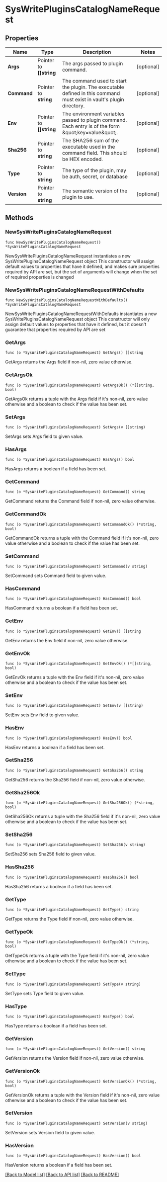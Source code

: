 # SysWritePluginsCatalogNameRequest


## Properties

Name | Type | Description | Notes
------------ | ------------- | ------------- | -------------
**Args** | Pointer to **[]string** | The args passed to plugin command. | [optional] 
**Command** | Pointer to **string** | The command used to start the plugin. The executable defined in this command must exist in vault&#x27;s plugin directory. | [optional] 
**Env** | Pointer to **[]string** | The environment variables passed to plugin command. Each entry is of the form \&quot;key&#x3D;value\&quot;. | [optional] 
**Sha256** | Pointer to **string** | The SHA256 sum of the executable used in the command field. This should be HEX encoded. | [optional] 
**Type** | Pointer to **string** | The type of the plugin, may be auth, secret, or database | [optional] 
**Version** | Pointer to **string** | The semantic version of the plugin to use. | [optional] 



## Methods


### NewSysWritePluginsCatalogNameRequest

`func NewSysWritePluginsCatalogNameRequest() *SysWritePluginsCatalogNameRequest`

NewSysWritePluginsCatalogNameRequest instantiates a new SysWritePluginsCatalogNameRequest object
This constructor will assign default values to properties that have it defined,
and makes sure properties required by API are set, but the set of arguments
will change when the set of required properties is changed

### NewSysWritePluginsCatalogNameRequestWithDefaults

`func NewSysWritePluginsCatalogNameRequestWithDefaults() *SysWritePluginsCatalogNameRequest`

NewSysWritePluginsCatalogNameRequestWithDefaults instantiates a new SysWritePluginsCatalogNameRequest object
This constructor will only assign default values to properties that have it defined,
but it doesn't guarantee that properties required by API are set


### GetArgs

`func (o *SysWritePluginsCatalogNameRequest) GetArgs() []string`

GetArgs returns the Args field if non-nil, zero value otherwise.

### GetArgsOk

`func (o *SysWritePluginsCatalogNameRequest) GetArgsOk() (*[]string, bool)`

GetArgsOk returns a tuple with the Args field if it's non-nil, zero value otherwise
and a boolean to check if the value has been set.

### SetArgs

`func (o *SysWritePluginsCatalogNameRequest) SetArgs(v []string)`

SetArgs sets Args field to given value.


### HasArgs

`func (o *SysWritePluginsCatalogNameRequest) HasArgs() bool`

HasArgs returns a boolean if a field has been set.




### GetCommand

`func (o *SysWritePluginsCatalogNameRequest) GetCommand() string`

GetCommand returns the Command field if non-nil, zero value otherwise.

### GetCommandOk

`func (o *SysWritePluginsCatalogNameRequest) GetCommandOk() (*string, bool)`

GetCommandOk returns a tuple with the Command field if it's non-nil, zero value otherwise
and a boolean to check if the value has been set.

### SetCommand

`func (o *SysWritePluginsCatalogNameRequest) SetCommand(v string)`

SetCommand sets Command field to given value.


### HasCommand

`func (o *SysWritePluginsCatalogNameRequest) HasCommand() bool`

HasCommand returns a boolean if a field has been set.




### GetEnv

`func (o *SysWritePluginsCatalogNameRequest) GetEnv() []string`

GetEnv returns the Env field if non-nil, zero value otherwise.

### GetEnvOk

`func (o *SysWritePluginsCatalogNameRequest) GetEnvOk() (*[]string, bool)`

GetEnvOk returns a tuple with the Env field if it's non-nil, zero value otherwise
and a boolean to check if the value has been set.

### SetEnv

`func (o *SysWritePluginsCatalogNameRequest) SetEnv(v []string)`

SetEnv sets Env field to given value.


### HasEnv

`func (o *SysWritePluginsCatalogNameRequest) HasEnv() bool`

HasEnv returns a boolean if a field has been set.




### GetSha256

`func (o *SysWritePluginsCatalogNameRequest) GetSha256() string`

GetSha256 returns the Sha256 field if non-nil, zero value otherwise.

### GetSha256Ok

`func (o *SysWritePluginsCatalogNameRequest) GetSha256Ok() (*string, bool)`

GetSha256Ok returns a tuple with the Sha256 field if it's non-nil, zero value otherwise
and a boolean to check if the value has been set.

### SetSha256

`func (o *SysWritePluginsCatalogNameRequest) SetSha256(v string)`

SetSha256 sets Sha256 field to given value.


### HasSha256

`func (o *SysWritePluginsCatalogNameRequest) HasSha256() bool`

HasSha256 returns a boolean if a field has been set.




### GetType

`func (o *SysWritePluginsCatalogNameRequest) GetType() string`

GetType returns the Type field if non-nil, zero value otherwise.

### GetTypeOk

`func (o *SysWritePluginsCatalogNameRequest) GetTypeOk() (*string, bool)`

GetTypeOk returns a tuple with the Type field if it's non-nil, zero value otherwise
and a boolean to check if the value has been set.

### SetType

`func (o *SysWritePluginsCatalogNameRequest) SetType(v string)`

SetType sets Type field to given value.


### HasType

`func (o *SysWritePluginsCatalogNameRequest) HasType() bool`

HasType returns a boolean if a field has been set.




### GetVersion

`func (o *SysWritePluginsCatalogNameRequest) GetVersion() string`

GetVersion returns the Version field if non-nil, zero value otherwise.

### GetVersionOk

`func (o *SysWritePluginsCatalogNameRequest) GetVersionOk() (*string, bool)`

GetVersionOk returns a tuple with the Version field if it's non-nil, zero value otherwise
and a boolean to check if the value has been set.

### SetVersion

`func (o *SysWritePluginsCatalogNameRequest) SetVersion(v string)`

SetVersion sets Version field to given value.


### HasVersion

`func (o *SysWritePluginsCatalogNameRequest) HasVersion() bool`

HasVersion returns a boolean if a field has been set.









[[Back to Model list]](../README.md#documentation-for-models) [[Back to API list]](../README.md#documentation-for-api-endpoints) [[Back to README]](../README.md)


